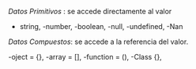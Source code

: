 *Datos Primitivos* : se accede directamente al valor
- string,
-number,
-boolean,
-null,
-undefined,
-Nan

*Datos Compuestos*: se accede a la referencia del valor.

-oject = {},
-array = [],
-function = (),
-Class {},

